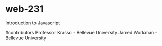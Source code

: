 # web-231
Introduction to Javascript

#contributors
Professor Krasso - Bellevue University
Jarred Workman - Bellevue University
